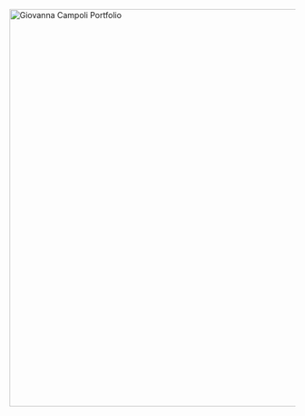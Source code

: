 <a href="https://giovannacampoli.myportfolio.com/"><img src="https://github.com/user-attachments/assets/dda64270-5aad-4d87-9007-cab5233a7fd2" alt="Giovanna Campoli Portfolio" style="width:1000px;height:700px;"></a>
